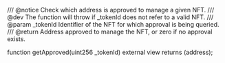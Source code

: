 /// @notice Check which address is approved to manage a given NFT.
/// @dev The function will throw if _tokenId does not refer to a valid NFT.
/// @param _tokenId Identifier of the NFT for which approval is being queried.
/// @return Address approved to manage the NFT, or zero if no approval exists.

function getApproved(uint256 _tokenId) external view returns (address);
